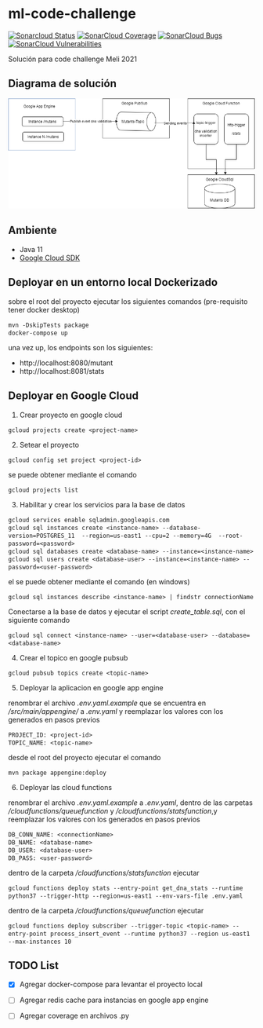 # ml-code-challenge

[![Sonarcloud Status](https://sonarcloud.io/api/project_badges/measure?project=fcataniae_ml-code-challenge&metric=alert_status)](https://sonarcloud.io/dashboard?id=fcataniae_ml-code-challenge)
[![SonarCloud Coverage](https://sonarcloud.io/api/project_badges/measure?project=fcataniae_ml-code-challenge&metric=coverage)](https://sonarcloud.io/component_measures/metric/coverage/list?id=fcataniae_ml-code-challenge)
[![SonarCloud Bugs](https://sonarcloud.io/api/project_badges/measure?project=fcataniae_ml-code-challenge&metric=bugs)](https://sonarcloud.io/component_measures/metric/reliability_rating/list?id=fcataniae_ml-code-challenge)
[![SonarCloud Vulnerabilities](https://sonarcloud.io/api/project_badges/measure?project=fcataniae_ml-code-challenge&metric=vulnerabilities)](https://sonarcloud.io/component_measures/metric/security_rating/list?id=fcataniae_ml-code-challenge)

Solución para code challenge Meli 2021


## Diagrama de solución

![](arquitectura.png)

## Ambiente

- Java 11 
- [Google Cloud SDK](https://cloud.google.com/sdk/docs/install)

## Deployar en un entorno local Dockerizado

sobre el root del proyecto ejecutar los siguientes comandos (pre-requisito tener docker desktop)
```
mvn -DskipTests package
docker-compose up
```
una vez up, los endpoints son los siguientes:

- http://localhost:8080/mutant
- http://localhost:8081/stats

## Deployar en Google Cloud

1. Crear proyecto en google cloud 

```
gcloud projects create <project-name>
```

2. Setear el proyecto 

```
gcloud config set project <project-id> 
```
se puede obtener mediante el comando 

```
gcloud projects list 
```

3. Habilitar y crear los servicios para la base de datos 

```
gcloud services enable sqladmin.googleapis.com
gcloud sql instances create <instance-name> --database-version=POSTGRES_11  --region=us-east1 --cpu=2 --memory=4G  --root-password=<password>
gcloud sql databases create <database-name> --instance=<instance-name>
gcloud sql users create <database-user> --instance=<instance-name> --password=<user-password>
```
el <connectionName> se puede obtener mediante el comando (en windows)
```
gcloud sql instances describe <instance-name> | findstr connectionName
```

Conectarse a la base de datos y ejecutar el script _create_table.sql_, con el siguiente comando
```
gcloud sql connect <instance-name> --user=<database-user> --database=<database-name>
```


4. Crear el topico en google pubsub

```
gcloud pubsub topics create <topic-name>
```

5. Deployar la aplicacion en google app engine 

renombrar el archivo _.env.yaml.example_ que se encuentra en _/src/main/appengine/_ a _.env.yaml_ y reemplazar los valores con los generados en pasos previos

```
PROJECT_ID: <project-id>
TOPIC_NAME: <topic-name>
```
desde el root del proyecto ejecutar el comando 

```
mvn package appengine:deploy
```

6. Deployar las cloud functions 

renombrar el archivo _.env.yaml.example_ a _.env.yaml_, dentro de las carpetas  _/cloudfunctions/queuefunction_ y _/cloudfunctions/statsfunction_,y reemplazar los valores con los generados en pasos previos

```
DB_CONN_NAME: <connectionName>
DB_NAME: <database-name>
DB_USER: <database-user>
DB_PASS: <user-password>
```

dentro de la carpeta _/cloudfunctions/statsfunction_ ejecutar
```
gcloud functions deploy stats --entry-point get_dna_stats --runtime python37 --trigger-http --region=us-east1 --env-vars-file .env.yaml
```

dentro de la carpeta _/cloudfunctions/queuefunction_ ejecutar
```
gcloud functions deploy subscriber --trigger-topic <topic-name> --entry-point process_insert_event --runtime python37 --region us-east1 --max-instances 10
```


## TODO List

- [x] Agregar docker-compose para levantar el proyecto local
- [ ] Agregar redis cache para instancias en google app engine
- [ ] Agregar coverage en archivos .py


